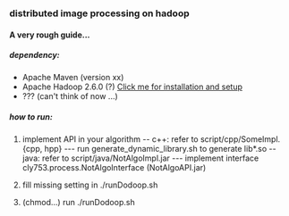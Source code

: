 ### distributed image processing on hadoop

#### A very rough guide...

##### dependency:
- Apache Maven (version xx)
- Apache Hadoop 2.6.0 (?) [Click me for installation and setup](https://hadoop.apache.org/docs/r2.6.0/hadoop-project-dist/hadoop-common/SingleCluster.html)
- ??? (can't think of now ...)

##### how to run:
1. implement API in your algorithm
-- c++: refer to script/cpp/SomeImpl.{cpp, hpp}
--- run generate_dynamic_library.sh to generate lib*.so
-- java: refer to script/java/NotAlgoImpl.jar
--- implement interface cly753.process.NotAlgoInterface (NotAlgoAPI.jar)

2. fill missing setting in ./runDodoop.sh

3. (chmod...) run ./runDodoop.sh
